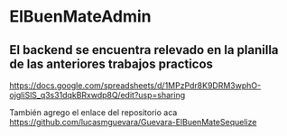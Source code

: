 # ElBuenMateAdmin

## El backend se encuentra relevado en la planilla de las anteriores trabajos practicos
https://docs.google.com/spreadsheets/d/1MPzPdr8K9DRM3wphO-ojgliSlS_q3s31dqkBRxwdp8Q/edit?usp=sharing

También agrego el enlace del repositorio aca
https://github.com/lucasmguevara/Guevara-ElBuenMateSequelize
